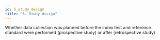 ```yaml
---
id: 5_study_design
title: "5. Study design"
---
```

Whether data collection was planned before the index test and reference standard were performed (prospective study) or after (retrospective study)
